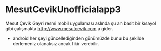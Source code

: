# MesutCevikUnofficialapp3
Mesut Çevik Gayri resmi mobil uygulaması aslında şu an basit bir kısayol gibi çalışmakta http://www.mesutcevik.com a gider.

- android her şeyi güncellediğinden günümüzde bunu bu şekilde derlemeniz olanaksız ancak fikir verebilir.
